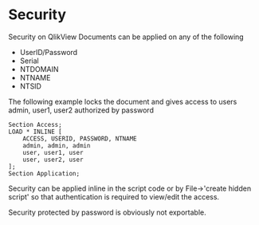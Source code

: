 
# Security
Security on QlikView Documents can be applied on any of the following
* UserID/Password
* Serial
* NTDOMAIN
* NTNAME
* NTSID

The following example locks the document and gives access to users admin, user1, user2 authorized by password
```
Section Access;
LOAD * INLINE [
    ACCESS, USERID, PASSWORD, NTNAME
    admin, admin, admin
    user, user1, user
    user, user2, user
];
Section Application;
```

Security can be applied inline in the script code or by File->'create hidden script' so that authentication is required to view/edit the access.

Security protected by password is obviously not exportable.